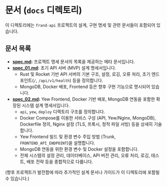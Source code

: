 # 문서 (`docs` 디렉토리)

이 디렉토리에는 `frand-api` 프로젝트의 설계, 구현 명세 및 관련 문서들이 포함되어 있습니다.

## 문서 목록

*   **[spec.md](./spec.md):** 프로젝트 명세 문서의 목록을 제공하는 메타 문서입니다.
*   **[spec_01.md](./spec_01.md):** 초기 API 서버 (MVP) 설계 명세서입니다.
    *   Rust 및 Rocket 기반 API 서버의 기본 구조, 설정, 로깅, 오류 처리, 초기 엔드포인트(`/`, `/api/v1/health`) 등을 정의합니다.
    *   MongoDB, Docker 배포, Frontend 등은 향후 구현 기능으로 명시되어 있습니다.
*   **[spec_02.md](./spec_02.md):** Yew Frontend, Docker 기반 배포, MongoDB 연동을 포함한 확장된 시스템 설계 명세서입니다.
    *   `api`, `yew`, `deploy` 디렉토리 구조를 정의합니다.
    *   Docker Compose를 이용한 서비스 구성 (API, Yew/Nginx, MongoDB), Dockerfile 정의, Nginx 설정 (TLS, 프록시, 정적 파일 서빙) 등을 상세히 기술합니다.
    *   Yew Frontend 빌드 및 환경 변수 주입 방법 (Trunk, `FRONTEND_API_ENDPOINT`)을 설명합니다.
    *   MongoDB 연동을 위한 환경 변수 및 Docker 설정을 포함합니다.
    *   전체 시스템의 설정 관리, 데이터베이스, API 버전 관리, 오류 처리, 로깅, 테스트, 배포 전략 등을 종합적으로 다룹니다.

(향후 프로젝트가 발전함에 따라 추가적인 설계 문서나 가이드가 이 디렉토리에 포함될 수 있습니다.)
